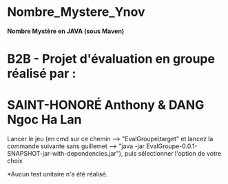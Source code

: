 # Nombre_Mystere_Ynov
**Nombre Mystère en JAVA (sous Maven)**

# B2B - Projet d'évaluation en groupe réalisé par :

# SAINT-HONORÉ Anthony & DANG Ngoc Ha Lan

Lancer le jeu 
(en cmd sur ce chemin --> "EvalGroupe\target" et lancez la commande suivante sans guillemet --> "java -jar EvalGroupe-0.0.1-SNAPSHOT-jar-with-dependencies.jar"), 
puis sélectionner l'option de votre choix

*Aucun test unitaire n'a été réalisé.
